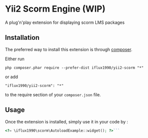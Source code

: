Yii2 Scorm Engine (WIP)
=================
A plug'n'play extension for displaying scorm LMS packages

Installation
------------

The preferred way to install this extension is through [composer](http://getcomposer.org/download/).

Either run

```
php composer.phar require --prefer-dist iflux1990/yii2-scorm "*"
```

or add

```
"iflux1990/yii2-scorm": "*"
```

to the require section of your `composer.json` file.


Usage
-----

Once the extension is installed, simply use it in your code by  :

```php
<?= \iflux1990\scorm\AutoloadExample::widget(); ?>```